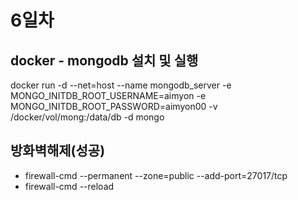 # 6일차

## docker - mongodb 설치 및 실행
docker run -d --net=host --name mongodb_server -e MONGO_INITDB_ROOT_USERNAME=aimyon -e MONGO_INITDB_ROOT_PASSWORD=aimyon00 -v /docker/vol/mong:/data/db -d mongo

## 방화벽해제(성공)
- firewall-cmd --permanent --zone=public --add-port=27017/tcp
- firewall-cmd --reload
